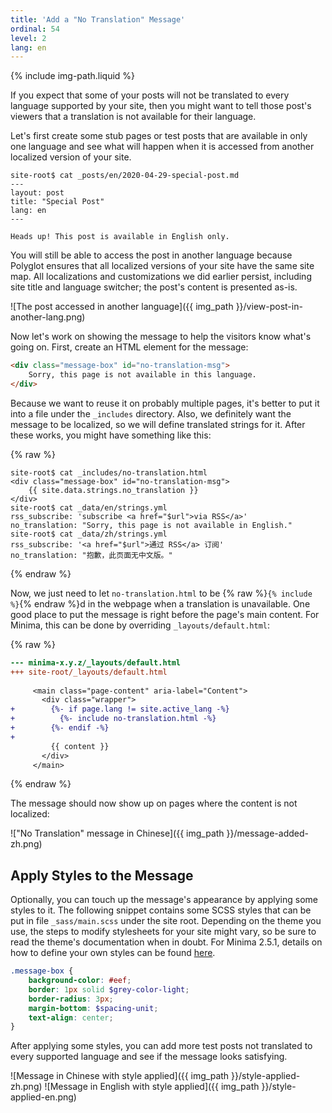 ```yaml
---
title: 'Add a "No Translation" Message'
ordinal: 54
level: 2
lang: en
---
```

{% include img-path.liquid %}

If you expect that some of your posts will not be translated to every language
supported by your site, then you might want to tell those post's viewers that a
translation is not available for their language.

Let's first create some stub pages or test posts that are available in only one
language and see what will happen when it is accessed from another localized
version of your site.

```console
site-root$ cat _posts/en/2020-04-29-special-post.md 
---
layout: post
title: "Special Post"
lang: en
---

Heads up! This post is available in English only.
```

You will still be able to access the post in another language because Polyglot
ensures that all localized versions of your site have the same site map. All
localizations and customizations we did earlier persist, including site title
and language switcher; the post's content is presented as-is.

![The post accessed in another language]({{ img_path }}/view-post-in-another-lang.png)

Now let's work on showing the message to help the visitors know what's going
on. First, create an HTML element for the message:

```html
<div class="message-box" id="no-translation-msg">
    Sorry, this page is not available in this language.
</div>
```

Because we want to reuse it on probably multiple pages, it's better to put it
into a file under the `_includes` directory. Also, we definitely want the
message to be localized, so we will define translated strings for it. After
these works, you might have something like this:

{% raw %}
```console
site-root$ cat _includes/no-translation.html
<div class="message-box" id="no-translation-msg">
    {{ site.data.strings.no_translation }}
</div>
site-root$ cat _data/en/strings.yml
rss_subscribe: 'subscribe <a href="$url">via RSS</a>'
no_translation: "Sorry, this page is not available in English."
site-root$ cat _data/zh/strings.yml
rss_subscribe: '<a href="$url">通过 RSS</a> 订阅'
no_translation: "抱歉，此页面无中文版。"
```
{% endraw %}

Now, we just need to let `no-translation.html` to be
{% raw %}`{% include %}`{% endraw %}d in the webpage when a translation is
unavailable. One good place to put the message is right before the page's main
content. For Minima, this can be done by overriding `_layouts/default.html`:

{% raw %}
```diff
--- minima-x.y.z/_layouts/default.html
+++ site-root/_layouts/default.html
 
     <main class="page-content" aria-label="Content">
       <div class="wrapper">
+        {%- if page.lang != site.active_lang -%}
+          {%- include no-translation.html -%}
+        {%- endif -%}
+
         {{ content }}
       </div>
     </main>
```
{% endraw %}

The message should now show up on pages where the content is not localized:

!["No Translation" message in Chinese]({{ img_path }}/message-added-zh.png)

## Apply Styles to the Message

Optionally, you can touch up the message's appearance by applying some styles
to it. The following snippet contains some SCSS styles that can be put in file
`_sass/main.scss` under the site root. Depending on the theme you use, the
steps to modify stylesheets for your site might vary, so be sure to read the
theme's documentation when in doubt. For Minima 2.5.1, details on how to define
your own styles can be found
[here](https://github.com/jekyll/minima/blob/v2.5.1/README.md#customization).

```scss
.message-box {
    background-color: #eef;
    border: 1px solid $grey-color-light;
    border-radius: 3px;
    margin-bottom: $spacing-unit;
    text-align: center;
}
```

After applying some styles, you can add more test posts not translated to every
supported language and see if the message looks satisfying.

![Message in Chinese with style applied]({{ img_path }}/style-applied-zh.png)
![Message in English with style applied]({{ img_path }}/style-applied-en.png)
